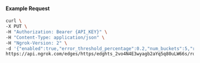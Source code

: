 <!-- Code generated for API Clients. DO NOT EDIT. -->
#### Example Request
```bash
curl \
-X PUT \
-H "Authorization: Bearer {API_KEY}" \
-H "Content-Type: application/json" \
-H "Ngrok-Version: 2" \
-d '{"enabled":true,"error_threshold_percentage":0.2,"num_buckets":5,"rolling_window":300,"tripped_duration":120,"volume_threshold":20}' \
https://api.ngrok.com/edges/https/edghts_2vo4N4E3wyagb2aYq5q80uLW66s/routes/edghtsrt_2vo4N5fviG0mdRGFSLcpvAd7zNM/circuit_breaker
